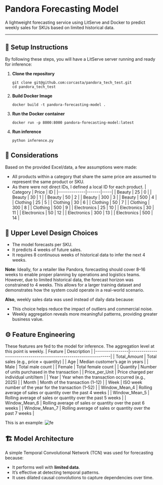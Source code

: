 # Pandora Forecasting Model

A lightweight forecasting service using LitServe and Docker to predict weekly sales for SKUs based on limited historical data.

---

## 🔧 Setup Instructions

By following these steps, you will have a LitServe server running and ready for inference:

1. **Clone the repository**

   ```
   git clone git@github.com:corcasta/pandora_tech_test.git
   cd pandora_tech_test
   ```

2. **Build Docker Image**
    ```
    docker build -t pandora-forecasting-model .
    ```

3. **Run the Docker container**
    ```
    docker run -p 8000:8000 pandora-forecasting-model:latest
    ```

4. **Run inference**
    ```
    python inference.py
    ```

## 🧠 Considerations
Based on the provided Excel/data, a few assumptions were made:
- All products within a category that share the same price are assumed to represent the same product or SKU.
- As there were not direct IDs, I defined a local ID for each product.
    | Category     | Price | ID  |
    |--------------|-------|-----|
    | Beauty       | 25    | 0   |
    | Beauty       | 30    | 1   |
    | Beauty       | 50    | 2   |
    | Beauty       | 300   | 3   |
    | Beauty       | 500   | 4   |
    | Clothing     | 25    | 5   |
    | Clothing     | 30    | 6   |
    | Clothing     | 50    | 7   |
    | Clothing     | 300   | 8   |
    | Clothing     | 500   | 9   |
    | Electronics  | 25    | 10  |
    | Electronics  | 30    | 11  |
    | Electronics  | 50    | 12  |
    | Electronics  | 300   | 13  |
    | Electronics  | 500   | 14  |



## 🎯 Upper Level Design Choices
- The model forecasts per SKU.
- It predicts 4 weeks of future sales.
- It requires 8 continuous weeks of historical data to infer the next 4 weeks.

**Note**:
Ideally, for a retailer like Pandora, forecasting should cover 8–16 weeks to enable proper planning by operations and logistics teams. However, due to limited historical data, the forecast horizon was constrained to 4 weeks. This allows for a larger training dataset and demonstrates how the system could operate in a real-world scenario.  

**Also**, weekly sales data was used instead of daily data because:
- This choice helps reduce the impact of outliers and commercial noise.
- Weekly aggregation reveals more meaningful patterns, providing greater business value.

## ⚙️ Feature Engineering
These features are fed to the model for inference. The aggregation level at this point is weekly.
| Feature         | Description                                                        |
|-----------------|--------------------------------------------------------------------|
| Total_Amount    | Total sales (e.g., price × quantity)                               |
| Age             | Median customer’s age in years                                     |
| Male            | Total male count                                                   |
| Female          | Total female count                                                 |
| Quantity        | Number of units purchased in the transaction                       |
| Price_per_Unit  | Price charged per individual unit/item                             |
| Year            | Year when the transaction occurred (e.g., 2025)                    |
| Month           | Month of the transaction (1–12)                                    |
| Week            | ISO week number of the year for the transaction (1–52)             |
| Window_Mean_4   | Rolling average of sales or quantity over the past 4 weeks         |
| Window_Mean_5   | Rolling average of sales or quantity over the past 5 weeks         |
| Window_Mean_6   | Rolling average of sales or quantity over the past 6 weeks         |
| Window_Mean_7   | Rolling average of sales or quantity over the past 7 weeks         |

This is an example:
![fe](![Logo](https://dev-to-uploads.s3.amazonaws.com/uploads/articles/th5xamgrr6se0x5ro4g6.png)
)


## 🏗️ Model Architecture
A simple Temporal Convolutional Network (TCN) was used for forecasting because:  
- It performs well with **limited data**.
- It’s effective at detecting temporal patterns.
- It uses dilated causal convolutions to capture dependencies over time.
